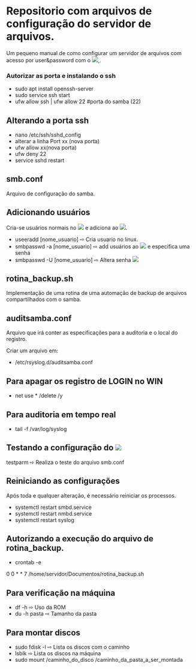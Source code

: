 # Repositorio com arquivos de configuração do servidor de arquivos.

Um pequeno manual de como configurar um servidor de arquivos com acesso por user&password com o <a href="https://www.samba.org/"> <img src="https://img.shields.io/badge/-SAMBA-violet"/> </a>.


### Autorizar as porta e instalando o ssh

* sudo apt install openssh-server
* sudo service ssh start
* ufw allow ssh | ufw allow 22 #porta do samba (22)

## Alterando a porta ssh

* nano /etc/ssh/sshd_config
* alterar a linha Port xx (nova porta)
* ufw allow xx(nova porta)
* ufw deny 22
* service sshd restart

## smb.conf

Arquivo de configuração do samba.

## Adicionando usuários

Cria-se usuários normais no <img src="https://img.shields.io/badge/-LINUX-brightgreen" /> e adiciona ao <img src="https://img.shields.io/badge/-SAMBA-violet"/>.

* useeradd [nome_usuario] &#8680; Cria usuario no linux.
* smbpasswd -a [nome_usuario] &#8680; add usuários ao <img src="https://img.shields.io/badge/-SAMBA-violet"/> e especifica uma senha
* smbpasswd -U [nome_usuario] &#8680; Altera senha <img src="https://img.shields.io/badge/-SAMBA-violet"/>

## rotina_backup.sh

Implementação de uma rotina de uma automação de backup de arquivos compartilhados com o samba.

## auditsamba.conf

Arquivo que irá conter as especificações para a auditoria e o local do registro.

Criar um arquivo em:
* /etc/rsyslog.d/auditsamba.conf


## Para apagar os registro de LOGIN no WIN

* net use * /delete /y


## Para auditoria em tempo real

* tail -f /var/log/syslog

## Testando a configuração do <img src="https://img.shields.io/badge/-SAMBA-violet"/>

testparm &#8680; Realiza o teste do arquivo smb.conf

## Reiniciando as configurações

Após toda e qualquer alteração, é necessário reiniciar os processos.

* systemctl restart smbd.service
* systemctl restart nmbd.service
* systemctl restart syslog

## Autorizando a execução do arquivo de rotina_backup.

* crontab -e

 0 0 * * 7 /home/servidor/Documentos/rotina_backup.sh

 ## Para verificação na máquina

 * df -h &#8680; Uso da ROM
 * du -h pasta &#8680; Tamanho da pasta

 ## Para montar discos

 * sudo fdisk -l &#8680; Lista os discos com o caminho
 * lsblk &#8680; Lista os discos na máquina
 * sudo mount /caminho_do_disco /caminho_da_pasta_a_ser_montada
